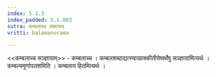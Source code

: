 ```yaml
---
index: 5.1.3
index_padded: 5.1.003
sutra: कम्बलाच्च संज्ञायाम्
vritti: balamanorama

---
```

<<कम्बलाच्च सञ्ज्ञायाम्>> - कम्बलाच्च । कम्बलशब्दाद्यत्स्यात्प्राक्कीतीयेष्वर्थेषु सञ्ज्ञायामित्यर्थः । कम्बल्यमूर्णापलशमिति । कम्बलाय हितमित्यर्थः । 